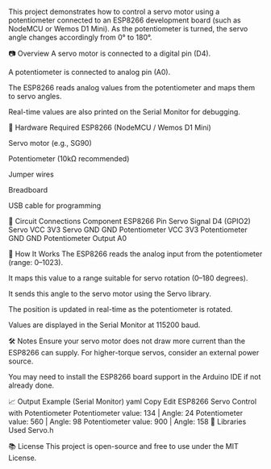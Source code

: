This project demonstrates how to control a servo motor using a potentiometer connected to an ESP8266 development board (such as NodeMCU or Wemos D1 Mini). As the potentiometer is turned, the servo angle changes accordingly from 0° to 180°.

📷 Overview
A servo motor is connected to a digital pin (D4).

A potentiometer is connected to analog pin (A0).

The ESP8266 reads analog values from the potentiometer and maps them to servo angles.

Real-time values are also printed on the Serial Monitor for debugging.

🔧 Hardware Required
ESP8266 (NodeMCU / Wemos D1 Mini)

Servo motor (e.g., SG90)

Potentiometer (10kΩ recommended)

Jumper wires

Breadboard

USB cable for programming

🔌 Circuit Connections
Component	ESP8266 Pin
Servo Signal	D4 (GPIO2)
Servo VCC	3V3
Servo GND	GND
Potentiometer VCC	3V3
Potentiometer GND	GND
Potentiometer Output	A0

🧠 How It Works
The ESP8266 reads the analog input from the potentiometer (range: 0–1023).

It maps this value to a range suitable for servo rotation (0–180 degrees).

It sends this angle to the servo motor using the Servo library.

The position is updated in real-time as the potentiometer is rotated.

Values are displayed in the Serial Monitor at 115200 baud.

🛠️ Notes
Ensure your servo motor does not draw more current than the ESP8266 can supply. For higher-torque servos, consider an external power source.

You may need to install the ESP8266 board support in the Arduino IDE if not already done.

📈 Output Example (Serial Monitor)
yaml
Copy
Edit
ESP8266 Servo Control with Potentiometer
Potentiometer value: 134 | Angle: 24
Potentiometer value: 560 | Angle: 98
Potentiometer value: 900 | Angle: 158
🧰 Libraries Used
Servo.h

📚 License
This project is open-source and free to use under the MIT License.
